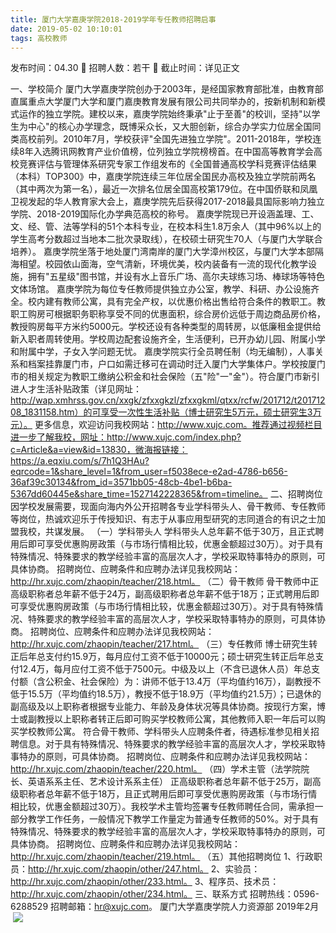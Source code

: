 ```yaml
---
title: 厦门大学嘉庚学院2018-2019学年专任教师招聘启事
date: 2019-05-02 10:10:01
tags: 高校教师
---
```

发布时间：04.30   🌟   招聘人数：若干   🌈   截止时间：详见正文
<!-- more -->
一、学校简介
厦门大学嘉庚学院创办于2003年，是经国家教育部批准，由教育部直属重点大学厦门大学和厦门嘉庚教育发展有限公司共同举办的，按新机制和新模式运作的独立学院。建校以来，嘉庚学院始终秉承"止于至善"的校训，坚持"以学生为中心"的核心办学理念，既博采众长，又大胆创新，综合办学实力位居全国同类高校前列。2010年7月，学校获评"全国先进独立学院"。2011-2018年，学校连续8年入选腾讯网教育产业价值榜，位列独立学院榜榜首。在中国高等教育学会高校竞赛评估与管理体系研究专家工作组发布的《全国普通高校学科竞赛评估结果（本科）TOP300》中，嘉庚学院连续三年位居全国民办高校及独立学院前两名（其中两次为第一名），最近一次排名位居全国高校第179位。在中国侨联和凤凰卫视发起的华人教育家大会上，嘉庚学院先后获得2017-2018最具国际影响力独立学院、2018-2019国际化办学典范高校的称号。
嘉庚学院现已开设涵盖理、工、文、经、管、法等学科的51个本科专业，在校本科生1.8万余人（其中96%以上的学生高考分数超过当地本二批次录取线），在校硕士研究生70人（与厦门大学联合培养）。
嘉庚学院坐落于地处厦门湾南岸的厦门大学漳州校区，与厦门大学本部隔海相望。校园依山面海，空气清新，环境优美，校内装备有一流的现代化教学设施，拥有"五星级"图书馆，并设有水上音乐广场、高尔夫球练习场、棒球场等特色文体场馆。
嘉庚学院为每位专任教师提供独立办公室，教学、科研、办公设施齐全。校内建有教师公寓，具有完全产权，以优惠价格出售给符合条件的教职工。教职工购房可根据职务职称享受不同的优惠面积，综合房价远低于周边商品房价格，教授购房每平方米约5000元。学校还设有各种类型的周转房，以低廉租金提供给新入职者周转使用。学校周边配套设施齐全，生活便利，已开办幼儿园、附属小学和附属中学，子女入学问题无忧。
嘉庚学院实行全员聘任制（均无编制），人事关系和档案挂靠厦门市，户口如需迁移可在调动时迁入厦门大学集体户。学校按厦门市的相关规定为教职工缴纳公积金和社会保险（五"险"一"金"）。符合厦门市新引进人才生活补贴政策（详见网址：http://wap.xmhrss.gov.cn/xxgk/zfxxgkzl/zfxxgkml/qtxx/rcfw/201712/t20171208_1831158.htm）的可享受一次性生活补贴（博士研究生5万元，硕士研究生3万元）。
更多信息，欢迎访问我校网站：http://www.xujc.com。推荐通过视频栏目进一步了解我校，网址：http://www.xujc.com/index.php?c=Article&a=view&id=13830，微海报链接：https://a.eqxiu.com/s/7h1Q3HAu?eqrcode=1&share_level=1&from_user=f5038ece-e2ad-4786-b656-36af39c30134&from_id=3571bb05-48cb-4be1-b6ba-5367dd60445e&share_time=1527142228365&from=timeline。
二、招聘岗位
因学校发展需要，现面向海内外公开招聘各专业学科带头人、骨干教师、专任教师等岗位，热诚欢迎乐于传授知识、有志于从事应用型研究的志同道合的有识之士加盟我校，共谋发展。
（一）学科带头人
学科带头人总年薪不低于30万，且正式聘用后即可享受优惠购房政策（与市场行情相比较，优惠金额超过30万）。对于具有特殊情况、特殊要求的教学经验丰富的高层次人才，学校采取特事特办的原则，可具体协商。
招聘岗位、应聘条件和应聘办法详见我校网站：http://hr.xujc.com/zhaopin/teacher/218.html。
（二）骨干教师
骨干教师中正高级职称者总年薪不低于24万，副高级职称者总年薪不低于18万；正式聘用后即可享受优惠购房政策（与市场行情相比较，优惠金额超过30万）。对于具有特殊情况、特殊要求的教学经验丰富的高层次人才，学校采取特事特办的原则，可具体协商。
招聘岗位、应聘条件和应聘办法详见我校网站：http://hr.xujc.com/zhaopin/teacher/217.html。
（三）专任教师
博士研究生转正后年总支付约15.9万，每月应付工资不低于10000元；硕士研究生转正后年总支付12.4万，每月应付工资不低于7500元。中级及以上（不含已退休人员）年总支付额（含公积金、社会保险）为：讲师不低于13.4万（平均值约16万），副教授不低于15.5万（平均值约18.5万），教授不低于18.9万（平均值约21.5万）；已退休的副高级及以上职称者根据专业能力、年龄及身体状况等具体协商。按现行方案，博士或副教授以上职称者转正后即可购买学校教师公寓，其他教师入职一年后可以购买学校教师公寓。
符合骨干教师、学科带头人应聘条件者，待遇标准参见相关招聘信息。对于具有特殊情况、特殊要求的教学经验丰富的高层次人才，学校采取特事特办的原则，可具体协商。
招聘岗位、应聘条件和应聘办法详见我校网站：http://hr.xujc.com/zhaopin/teacher/220.html。
（四）学术主管（法学院院长、英语系系主任、艺术设计系系主任）
正高级职称者总年薪不低于25万，副高级职称者总年薪不低于18万，且正式聘用后即可享受优惠购房政策（与市场行情相比较，优惠金额超过30万）。我校学术主管均签署专任教师聘任合同，需承担一部分教学工作任务，一般情况下教学工作量定为普通专任教师的50%。对于具有特殊情况、特殊要求的教学经验丰富的高层次人才，学校采取特事特办的原则，可具体协商。
招聘岗位、应聘条件和应聘办法详见我校网站：http://hr.xujc.com/zhaopin/teacher/219.html。
（五）其他招聘岗位
1、行政职员：http://hr.xujc.com/zhaopin/other/247.html。
2、实验员：http://hr.xujc.com/zhaopin/other/233.html。
3、程序员、技术员：http://hr.xujc.com/zhaopin/other/234.html。
三、联系方式
招聘热线：0596-6288529
招聘邮箱：hr@xujc.com。
厦门大学嘉庚学院人力资源部
2019年2月
 
 ![](https://cdn.weiweiblog.cn/20181015134814.png)